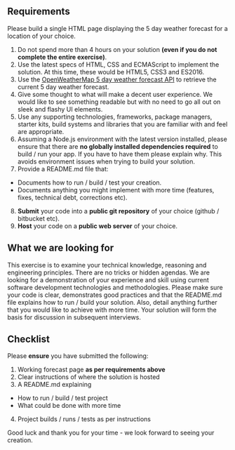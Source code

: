 ## Requirements

Please build a single HTML page displaying the 5 day weather forecast for a location of your choice.

1. Do not spend more than 4 hours on your solution **(even if you do not complete the entire exercise)**.
2. Use the latest specs of HTML, CSS and ECMAScript to implement the solution. At this time, these would be HTML5, CSS3 and ES2016.
3. Use the [OpenWeatherMap 5 day weather forecast API](http://openweathermap.org/forecast5) to retrieve the current 5 day weather forecast.
4. Give some thought to what will make a decent user experience. We would like to see something readable but with no need to go all out on sleek and flashy UI elements.
5. Use any supporting technologies, frameworks, package managers, starter kits, build systems and libraries that you are familiar with and feel are appropriate.
6. Assuming a Node.js environment with the latest version installed, please ensure that there are **no globally
installed dependencies required** to build / run your app. If you have to have them please explain why.
This avoids environment issues when trying to build your solution.
7. Provide a README.md file that:
  - Documents how to run / build / test your creation.
  - Documents anything you might implement with more time (features, fixes, technical debt, corrections etc).
8. **Submit** your code into a **public git repository** of your choice (github / bitbucket etc).
9. **Host** your code on a **public web server** of your choice.

## What we are looking for

This exercise is to examine your technical knowledge, reasoning and engineering principles. There are no tricks or hidden agendas. We are looking for a demonstration of your experience and skill using current software development technologies and methodologies. Please make sure your code is clear, demonstrates good practices and that the README.md file explains how to run / build your solution. Also, detail anything further that you would like to achieve with more time. Your solution will form the basis for discussion in subsequent interviews.

## Checklist

Please **ensure** you have submitted the following:

1. Working forecast page **as per requirements above**
2. Clear instructions of where the solution is hosted
3. A README.md explaining
  - How to run / build / test project
  - What could be done with more time
4. Project builds / runs / tests as per instructions

Good luck and thank you for your time - we look forward to seeing your creation.
